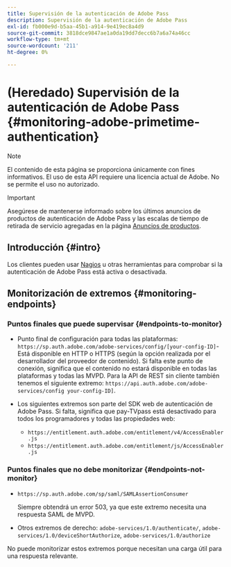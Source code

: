 ```yaml
---
title: Supervisión de la autenticación de Adobe Pass
description: Supervisión de la autenticación de Adobe Pass
exl-id: fb000e9d-b5aa-45b1-a914-9e419ec8a4d9
source-git-commit: 3818dce9847ae1a0da19dd7decc6b7a6a74a46cc
workflow-type: tm+mt
source-wordcount: '211'
ht-degree: 0%

---
```


# (Heredado) Supervisión de la autenticación de Adobe Pass {#monitoring-adobe-primetime-authentication}

>[!NOTE]
>
>El contenido de esta página se proporciona únicamente con fines informativos. El uso de esta API requiere una licencia actual de Adobe. No se permite el uso no autorizado.

>[!IMPORTANT]
>
> Asegúrese de mantenerse informado sobre los últimos anuncios de productos de autenticación de Adobe Pass y las escalas de tiempo de retirada de servicio agregadas en la página [Anuncios de productos](/help/authentication/product-announcements.md).

## Introducción {#intro}

Los clientes pueden usar [Nagios](http://www.nagios.org) u otras herramientas para comprobar si la autenticación de Adobe Pass está activa o desactivada.

## Monitorización de extremos {#monitoring-endpoints}

### Puntos finales que puede supervisar {#endpoints-to-monitor}

* Punto final de configuración para todas las plataformas: `https://sp.auth.adobe.com/adobe-services/config/[your-config-ID]`- Está disponible en HTTP o HTTPS (según la opción realizada por el desarrollador del proveedor de contenido). Si falta este punto de conexión, significa que el contenido no estará disponible en todas las plataformas y todas las MVPD. Para la API de REST sin cliente también tenemos el siguiente extremo: `https://api.auth.adobe.com/adobe-services/config your-config-ID]`.

* Los siguientes extremos son parte del SDK web de autenticación de Adobe Pass.  Si falta, significa que pay-TVpass está desactivado para todos los programadores y todas las propiedades web:

   * `https://entitlement.auth.adobe.com/entitlement/v4/AccessEnabler.js`
   * `https://entitlement.auth.adobe.com/entitlement/js/AccessEnabler.js`


### Puntos finales que no debe monitorizar {#endpoints-not-monitor}

* `https://sp.auth.adobe.com/sp/saml/SAMLAssertionConsumer`

  Siempre obtendrá un error 503, ya que este extremo necesita una respuesta SAML de MVPD.

* Otros extremos de derecho: `adobe-services/1.0/authenticate/`, `adobe-services/1.0/deviceShortAuthorize`, `adobe-services/1.0/authorize`

No puede monitorizar estos extremos porque necesitan una carga útil para una respuesta relevante.
